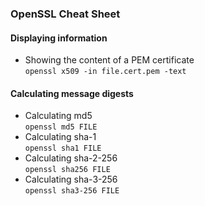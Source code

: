 ### OpenSSL Cheat Sheet

#### Displaying information
* Showing the content of a PEM certificate<br/>
  `openssl x509 -in file.cert.pem -text`

#### Calculating message digests
* Calculating md5<br/>
  `openssl md5 FILE`
* Calculating sha-1<br/>
  `openssl sha1 FILE`
* Calculating sha-2-256<br/>
  `openssl sha256 FILE`
* Calculating sha-3-256<br/>
  `openssl sha3-256 FILE`
